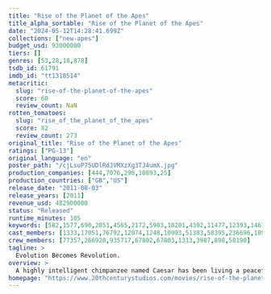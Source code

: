```yaml
---
title: "Rise of the Planet of the Apes"
title_alpha_sortable: "Rise of the Planet of the Apes"
date: "2024-05-12T14:28:41.699Z"
collections: ["new-apes"]
budget_usd: 93000000
tiers: []
genres: [53,28,18,878]
tsdb_id: 61791
imdb_id: "tt1318514"
metacritic:
  slug: "rise-of-the-planet-of-the-apes"
  score: 68
  review_count: NaN
rotten_tomatoes:
  slug: "rise_of_the_planet_of_the_apes"
  score: 82
  review_count: 273
original_title: "Rise of the Planet of the Apes"
ratings: ["PG-13"]
original_language: "en"
poster_path: "/cjLsuP75UDlRdJVMXzXg3TJ4umX.jpg"
production_companies: [444,7076,290,10893,25]
production_countries: ["GB","US"]
release_date: "2011-08-03"
release_years: [2011]
revenue_usd: 482900000
status: "Released"
runtime_minutes: 105
keywords: [582,1577,690,2051,4565,2172,5903,10201,4392,11477,12393,14673,14759,14762,157972,158025,177280,188953,188957,211000,238194,240119,258197,275266,280044,311444,322812,326891]
cast_members: [1333,17051,76792,12074,1248,10993,51383,58395,236696,189696,6645,1164341,5892,35013,111195,42711,205560,1669240,62716,103285,208678,1366780,1396999,70175,134609,1225945,172883,172873,46906,11828,583061,198615,113930,64674,206618,58800,145110,53720]
crew_members: [77357,266920,935717,67802,67803,1313,3987,898,58190]
tagline: >
  Evolution Becomes Revolution.
overview: >
  A highly intelligent chimpanzee named Caesar has been living a peaceful suburban life ever since he was born. But when he gets taken to a cruel primate facility, Caesar decides to revolt against those who have harmed him.
homepage: "https://www.20thcenturystudios.com/movies/rise-of-the-planet-of-the-apes"
---
```


